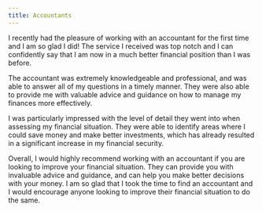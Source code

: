```yaml
---
title: Accountants
---
```


I recently had the pleasure of working with an accountant for the first time and I am so glad I did! The service I received was top notch and I can confidently say that I am now in a much better financial position than I was before. 

The accountant was extremely knowledgeable and professional, and was able to answer all of my questions in a timely manner. They were also able to provide me with valuable advice and guidance on how to manage my finances more effectively. 

I was particularly impressed with the level of detail they went into when assessing my financial situation. They were able to identify areas where I could save money and make better investments, which has already resulted in a significant increase in my financial security. 

Overall, I would highly recommend working with an accountant if you are looking to improve your financial situation. They can provide you with invaluable advice and guidance, and can help you make better decisions with your money. I am so glad that I took the time to find an accountant and I would encourage anyone looking to improve their financial situation to do the same.